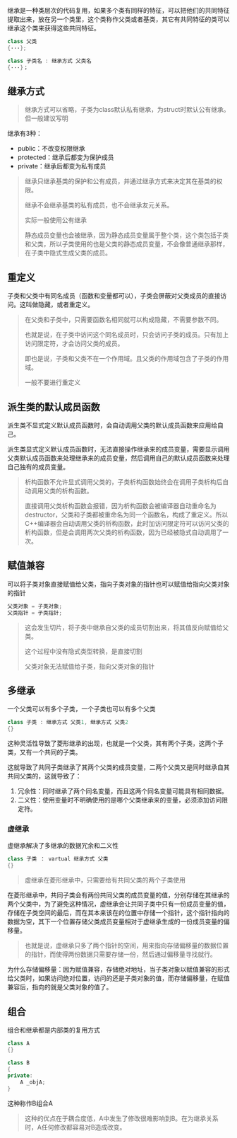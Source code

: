 继承是一种类层次的代码复用，如果多个类有同样的特征，可以把他们的共同特征提取出来，放在另一个类里，这个类称作父类或者基类，其它有共同特征的类可以继承这个类来获得这些共同特征。

```c++
class 父类
{···};

class 子类名 : 继承方式 父类名
{···}；
```

## 继承方式

> 继承方式可以省略，子类为class默认私有继承，为struct时默认公有继承。但一般建议写明

继承有3种：
- public：不改变权限继承
- protected：继承后都变为保护成员
- private：继承后都变为私有成员

> 继承只继承基类的保护和公有成员，并通过继承方式来决定其在基类的权限。
> 
> 继承不会继承基类的私有成员，也不会继承友元关系。
> 
>实际一般使用公有继承
>
>静态成员变量也会被继承，因为静态成员变量属于整个类，这个类包括子类和父类，所以子类使用的也是父类的静态成员变量，不会像普通继承那样，在子类中隐式生成父类的成员。


## 重定义

子类和父类中有同名成员（函数和变量都可以），子类会屏蔽对父类成员的直接访问。这叫做隐藏，或者重定义。

>在父类和子类中，只需要函数名相同就可以构成隐藏，不需要参数不同。
>
>也就是说，在子类中访问这个同名成员时，只会访问子类的成员。只有加上访问限定符，才会访问父类的成员。
>
> 即也是说，子类和父类不在一个作用域。且父类的作用域包含了子类的作用域。
>
>一般不要进行重定义

## 派生类的默认成员函数

派生类不显式定义默认成员函数时，会自动调用父类的默认成员函数来应用给自己。

派生类显式定义默认成员函数时，无法直接操作继承来的成员变量，需要显示调用父类默认成员函数来处理继承来的成员变量，然后调用自己的默认成员函数来处理自己独有的成员变量。

>析构函数不允许显式调用父类的，子类析构函数始终会在调用子类析构后自动调用父类的析构函数。
>
> 直接调用父类析构函数会报错，因为析构函数会被编译器自动重命名为 destructor，父类和子类都被重命名为同一个函数名，构成了重定义。所以C++编译器会自动调用父类的析构函数，此时加访问限定符可以访问父类的析构函数，但是会调用两次父类的析构函数，因为已经被隐式自动调用了一次。

## 赋值兼容

可以将子类对象直接赋值给父类，指向子类对象的指针也可以赋值给指向父类对象的指针
```c++
父类对象 = 子类对象;
父类指针 = 子类指针;
```

> 这会发生切片，将子类中继承自父类的成员切割出来，将其值反向赋值给父类。
> 
> 这个过程中没有隐式类型转换，是直接切割
> 
>父类对象无法赋值给子类，指向父类对象的指针
## 多继承

一个父类可以有多个子类，一个子类也可以有多个父类
```c++
class 子类 : 继承方式 父类1, 继承方式 父类2
{}
```

这种灵活性导致了菱形继承的出现，也就是一个父类，其有两个子类，这两个子类，又有一个共同的子类。

这就导致了共同子类继承了其两个父类的成员变量，二两个父类又是同时继承自其共同父类的，这就导致了：
1. 冗余性：同时继承了两个同名变量，而且这两个同名变量可能具有相同数据。
2. 二义性：使用变量时不明确使用的是哪个父类继承来的变量，必须添加访问限定符。
### 虚继承

虚继承解决了多继承的数据冗余和二义性

```c++
class 子类 ： vartual 继承方式 父类
{}
```
> 虚继承在菱形继承中，只需要给有共同父类的两个子类使用

在菱形继承中，共同子类会有两份共同父类的成员变量的值，分别存储在其继承的两个父类中，为了避免这种情况，虚继承会让共同子类中只有一份成员变量的值，存储在子类空间的最后，而在其本来该在的位置中存储一个指针，这个指针指向的数据为空，其下一个位置存储父类成员变量相对于虚继承生成的一份成员变量的偏移量。

> 也就是说，虚继承只多了两个指针的空间，用来指向存储偏移量的数据位置的指针，而使得两份数据只需要存储一份，然后通过偏移量寻找就行。

为什么存储偏移量：因为赋值兼容，存储绝对地址，当子类对象以赋值兼容的形式给父类时，如果访问绝对位置，访问的还是子类对象的值，而存储偏移量，在赋值兼容后，指向的就是父类对象的值了。

## 组合

组合和继承都是内部类的复用方式

```C++
class A
{}

class B
{
private:
	A _objA;
}
```
这种称作B组合A

> 这种的优点在于耦合度低，A中发生了修改很难影响到B。在为继承关系时，A任何修改都容易对B造成改变。